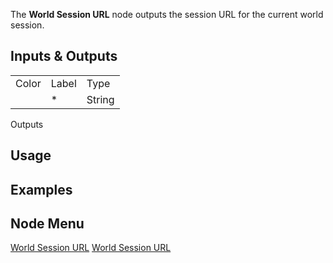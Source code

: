 <languages></languages> <translate> The **World Session URL** node
outputs the session URL for the current world session.

## Inputs & Outputs

|       |       |        |
|-------|-------|--------|
| Color | Label | Type   |
|       | \*    | String |

Outputs

## Usage

## Examples

## Node Menu

</translate>

[World Session URL](Category:Protoflux{{#translation:}} "wikilink")
[World Session
URL](Category:Protoflux:World{{#translation:}} "wikilink")